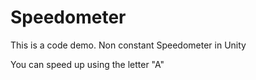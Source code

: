 # Speedometer
This is a code demo.
Non constant Speedometer in Unity

You can speed up using the letter "A"
